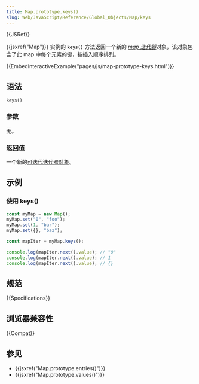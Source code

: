 ```yaml
---
title: Map.prototype.keys()
slug: Web/JavaScript/Reference/Global_Objects/Map/keys
---
```


{{JSRef}}

{{jsxref("Map")}} 实例的 **`keys()`** 方法返回一个新的 [_map 迭代器_](/zh-CN/docs/Web/JavaScript/Reference/Global_Objects/Iterator)对象，该对象包含了此 map 中每个元素的键，按插入顺序排列。

{{EmbedInteractiveExample("pages/js/map-prototype-keys.html")}}

## 语法

```js-nolint
keys()
```

### 参数

无。

### 返回值

一个新的[可迭代迭代器对象](/zh-CN/docs/Web/JavaScript/Reference/Global_Objects/Iterator)。

## 示例

### 使用 keys()

```js
const myMap = new Map();
myMap.set("0", "foo");
myMap.set(1, "bar");
myMap.set({}, "baz");

const mapIter = myMap.keys();

console.log(mapIter.next().value); // "0"
console.log(mapIter.next().value); // 1
console.log(mapIter.next().value); // {}
```

## 规范

{{Specifications}}

## 浏览器兼容性

{{Compat}}

## 参见

- {{jsxref("Map.prototype.entries()")}}
- {{jsxref("Map.prototype.values()")}}
